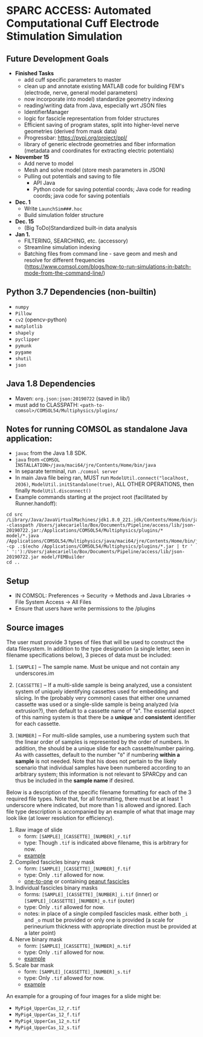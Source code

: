 # SPARC ACCESS: Automated Computational Cuff Electrode Stimulation Simulation

## Future Development Goals
* **Finished Tasks**
    * add cuff specific parameters to master
    * clean up and annotate existing MATLAB code for building FEM's (electrode, nerve, general model parameters)
    * now incorporate into model) standardize geometry indexing 
    * reading/writing data from Java, especially wrt JSON files
    * IdentifierManager
    * logic for fascicle representation from folder structures
    * Efficient saving of program states, split into higher-level nerve geometries (derived from mask data)
    * Progressbar: <a href="https://pypi.org/project/ppl/">https://pypi.org/project/ppl/</a>
    * library of generic electrode geometries and fiber information (metadata and coordinates for extracting electric potentials)
* **November 15**
    * Add nerve to model
    * Mesh and solve model (store mesh parameters in JSON)
    * Pulling out potentials and saving to file
        - API Java
        - Python code for saving potential coords; Java code for reading coords; java code for saving potentials
* **Dec. 1**
    - Write `LaunchSim###.hoc`
    - Build simulation folder structure
* **Dec. 15**
    * (Big ToDo)Standardized built-in data analysis
* **Jan 1.**
    * FILTERING, SEARCHING, etc. (accessory)
    * Streamline simulation indexing
    * Batching files from command line - save geom and mesh and resolve for different frequencies  (https://www.comsol.com/blogs/how-to-run-simulations-in-batch-mode-from-the-command-line/)


## Python 3.7 Dependencies (non-builtin)
- `numpy`
- `Pillow`
- `cv2` (opencv-python)
- `matplotlib`
- `shapely`
- `pyclipper`
- `pymunk`
- `pygame`
- `shutil`
- `json`

## Java 1.8 Dependencies
- Maven: `org.json:json:20190722` (saved in lib/)
- must add to CLASSPATH: `<path-to-comsol>/COMSOL54/Multiphysics/plugins/`

## Notes for running COMSOL as standalone Java application:
* `javac` from the Java 1.8 SDK.
* `java` from `<COMSOL INSTALLATION>/java/maci64/jre/Contents/Home/bin/java`
* In separate terminal, run `./comsol server`
* In main Java file being ran, MUST run `ModelUtil.connect("localhost, 2036)`, `ModelUtil.initStandalone(true)`,
ALL OTHER OPERATIONS, then finally `ModelUtil.disconnect()`
* Example commands starting at the project root (facilitated by Runner.handoff):
```
cd src
/Library/Java/JavaVirtualMachines/jdk1.8.0_221.jdk/Contents/Home/bin/javac -classpath /Users/jakecariello/Box/Documents/Pipeline/access/lib/json-20190722.jar:/Applications/COMSOL54/Multiphysics/plugins/* model/*.java
/Applications/COMSOL54/Multiphysics/java/maci64/jre/Contents/Home/bin/java -cp .:$(echo /Applications/COMSOL54/Multiphysics/plugins/*.jar | tr ' ' ':'):/Users/jakecariello/Box/Documents/Pipeline/access/lib/json-20190722.jar model/FEMBuilder
cd ..
```

## Setup
- IN COMSOL: Preferences -> Security -> Methods and Java Libraries -> File System Access -> All Files
- Ensure that users have write permissions to the <COMSOL installation>/plugins

## Source images
The user must provide 3 types of files that will be used to construct the data filesystem. In addition to the type
designation (a single letter, seen in filename specifications below), 3 pieces of data must be included:

1. `[SAMPLE]` – The sample name. Must be unique and not contain any underscores.im

2. `[CASSETTE]` – If a multi-slide sample is being analyzed, use a consistent system of uniquely identifying cassettes
used for embedding and slicing. In the (probably very common) cases that either one unnamed cassette was used or a
single-slide sample is being analyzed (via extrusion?), then default to a cassette name of "`0`". The essential aspect
of this naming system is that there be a **unique** and **consistent** identifier for each cassette.

3. `[NUMBER]` – For multi-slide samples, use a numbering system such that the linear order of samples is represented by
the order of numbers. In addition, the should be a unique slide for each cassette/number pairing. As with cassettes, 
default to the number "`0`" if numbering **within a sample** is not needed. Note that his does not pertain to the likely
scenario that individual samples have been numbered according to an arbitrary system; this information is not relevant
to SPARCpy and can thus be included in the **sample name** if desired.

Below is a description of the specific filename formatting for each of the 3 required file types. Note that, for all
formatting, there must be at least 1 underscore where indicated, but more than 1 is allowed and ignored. Each file type
description is accompanied by an example of what that image may look like (at lower resolution for efficiency).

1. Raw image of slide
    - form: `[SAMPLE]_[CASSETTE]_[NUMBER]_r.tif`
    - type: Though `.tif` is indicated above filename, this is arbitrary for now.
    - <a href="https://gitlab.oit.duke.edu/edm23/sparcpy/raw/master/examples/images/masks/raw.jpg" target="_blank">example</a>
2. Compiled fascicles binary mask
    - form: `[SAMPLE]_[CASSETTE]_[NUMBER]_f.tif`
    - type: Only `.tif` allowed for now.
    - <a href="https://gitlab.oit.duke.edu/edm23/sparcpy/raw/master/examples/images/masks/fascicle_normal.jpg" target="_blank">one-to-one</a> or containing <a href="https://gitlab.oit.duke.edu/edm23/sparcpy/raw/master/examples/images/masks/fascicle_peanut.jpg" target="_blank">peanut fascicles</a>
3. Individual fascicles binary masks
    - forms: `[SAMPLE]_[CASSETTE]_[NUMBER]_i.tif` (inner) or `[SAMPLE]_[CASSETTE]_[NUMBER]_o.tif` (outer)
    - type: Only `.tif` allowed for now.
    - notes: in place of a single compiled fascicles mask. either both `_i` and `_o` must be provided or only one is provided (a scale for perineurium thickness with appropriate direction must be provided at a later point)
4. Nerve binary mask
    - form: `[SAMPLE]_[CASSETTE]_[NUMBER]_n.tif`
    - type: Only `.tif` allowed for now.
    - <a href="https://gitlab.oit.duke.edu/edm23/sparcpy/raw/master/examples/images/masks/nerve.jpg" target="_blank">example</a>
5. Scale bar mask
    - form: `[SAMPLE]_[CASSETTE]_[NUMBER]_s.tif`
    - type: Only `.tif` allowed for now.
    - <a href="https://gitlab.oit.duke.edu/edm23/sparcpy/raw/master/examples/images/masks/scalebar.jpg" target="_blank">example</a>

An example for a grouping of four images for a slide might be:
- `MyPig4_UpperCas_12_r.tif`
- `MyPig4_UpperCas_12_f.tif`
- `MyPig4_UpperCas_12_n.tif`
- `MyPig4_UpperCas_12_s.tif`
